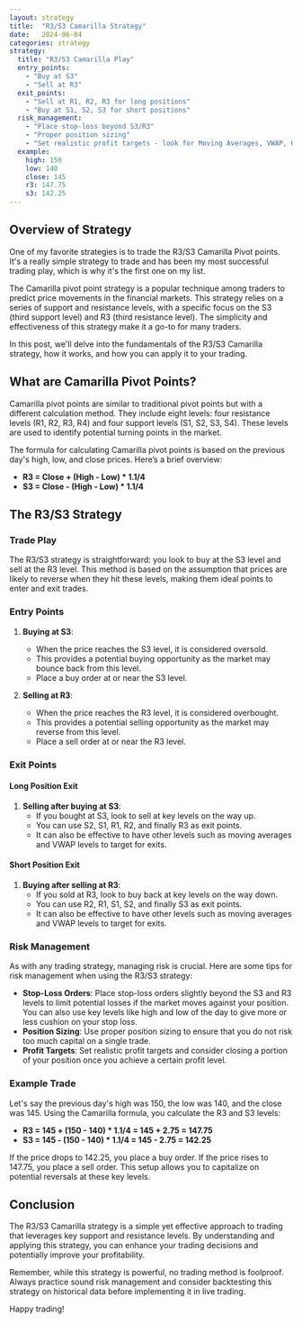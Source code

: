 ```yaml
---
layout: strategy
title:  "R3/S3 Camarilla Strategy"
date:   2024-06-04
categories: strategy
strategy:
  title: "R3/S3 Camarilla Play"
  entry_points:
    - "Buy at S3"
    - "Sell at R3"
  exit_points:
    - "Sell at R1, R2, R3 for long positions"
    - "Buy at S1, S2, S3 for short positions"
  risk_management:
    - "Place stop-loss beyond S3/R3"
    - "Proper position sizing"
    - "Set realistic profit targets - look for Moving Averages, VWAP, HOD/LOD, other Cam points." 
  example:
    high: 150
    low: 140
    close: 145
    r3: 147.75
    s3: 142.25
---
```


## Overview of Strategy

One of my favorite strategies is to trade the R3/S3 Camarilla Pivot points. It's a really simple strategy to trade and has been my most successful trading play, which is why it's the first one on my list.

The Camarilla pivot point strategy is a popular technique among traders to predict price movements in the financial markets. This strategy relies on a series of support and resistance levels, with a specific focus on the S3 (third support level) and R3 (third resistance level). The simplicity and effectiveness of this strategy make it a go-to for many traders.

In this post, we'll delve into the fundamentals of the R3/S3 Camarilla strategy, how it works, and how you can apply it to your trading.

## What are Camarilla Pivot Points?

Camarilla pivot points are similar to traditional pivot points but with a different calculation method. They include eight levels: four resistance levels (R1, R2, R3, R4) and four support levels (S1, S2, S3, S4). These levels are used to identify potential turning points in the market.

The formula for calculating Camarilla pivot points is based on the previous day's high, low, and close prices. Here’s a brief overview:

- **R3 = Close + (High - Low) * 1.1/4**
- **S3 = Close - (High - Low) * 1.1/4**

## The R3/S3 Strategy

### Trade Play

The R3/S3 strategy is straightforward: you look to buy at the S3 level and sell at the R3 level. This method is based on the assumption that prices are likely to reverse when they hit these levels, making them ideal points to enter and exit trades.

### Entry Points

1. **Buying at S3**:
    - When the price reaches the S3 level, it is considered oversold.
    - This provides a potential buying opportunity as the market may bounce back from this level.
    - Place a buy order at or near the S3 level.

2. **Selling at R3**:
    - When the price reaches the R3 level, it is considered overbought.
    - This provides a potential selling opportunity as the market may reverse from this level.
    - Place a sell order at or near the R3 level.

### Exit Points

#### Long Position Exit

1. **Selling after buying at S3**:
    - If you bought at S3, look to sell at key levels on the way up.
    - You can use S2, S1, R1, R2, and finally R3 as exit points.
    - It can also be effective to have other levels such as moving averages and VWAP levels to target for exits.

#### Short Position Exit

1. **Buying after selling at R3**:
    - If you sold at R3, look to buy back at key levels on the way down.
    - You can use R2, R1, S1, S2, and finally S3 as exit points.
    - It can also be effective to have other levels such as moving averages and VWAP levels to target for exits.

### Risk Management

As with any trading strategy, managing risk is crucial. Here are some tips for risk management when using the R3/S3 strategy:

- **Stop-Loss Orders**: Place stop-loss orders slightly beyond the S3 and R3 levels to limit potential losses if the market moves against your position. You can also use key levels like high and low of the day to give more or less cushion on your stop loss. 
- **Position Sizing**: Use proper position sizing to ensure that you do not risk too much capital on a single trade.
- **Profit Targets**: Set realistic profit targets and consider closing a portion of your position once you achieve a certain profit level.

### Example Trade

Let's say the previous day's high was 150, the low was 140, and the close was 145. Using the Camarilla formula, you calculate the R3 and S3 levels:

- **R3 = 145 + (150 - 140) * 1.1/4 = 145 + 2.75 = 147.75**
- **S3 = 145 - (150 - 140) * 1.1/4 = 145 - 2.75 = 142.25**

If the price drops to 142.25, you place a buy order. If the price rises to 147.75, you place a sell order. This setup allows you to capitalize on potential reversals at these key levels.

## Conclusion

The R3/S3 Camarilla strategy is a simple yet effective approach to trading that leverages key support and resistance levels. By understanding and applying this strategy, you can enhance your trading decisions and potentially improve your profitability.

Remember, while this strategy is powerful, no trading method is foolproof. Always practice sound risk management and consider backtesting this strategy on historical data before implementing it in live trading.

Happy trading!
